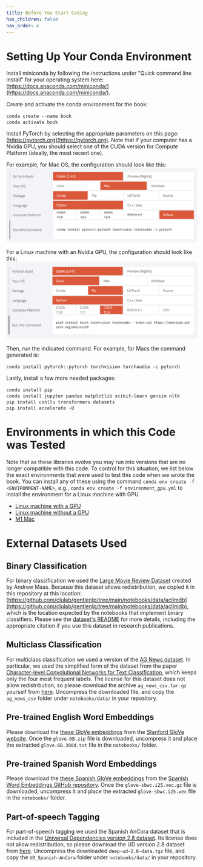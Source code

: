 ```yaml
---
title: Before You Start Coding
has_children: false
nav_order: 4
---
```


# Setting Up Your Conda Environment


Install miniconda by following the instructions under "Quick command line install" for your operating system here: [https://docs.anaconda.com/miniconda/](https://docs.anaconda.com/miniconda/). 

Create and activate the conda environment for the book:
```
conda create --name book
conda activate book
```

Install PyTorch by selecting the appropriate parameters on this page: [https://pytorch.org](https://pytorch.org). Note that if your computer has a Nvidia GPU, you should select one of the CUDA version for Compute Platform (ideally, the most recent one). 

For example, for Mac OS, the configuration should look like this:
<img src="images/pytorch-macos.png">

For a Linux machine with an Nvidia GPU, the configuration should look like this:
<img src="images/pytorch-linux.png">

Then, run the indicated command. For example, for Macs the command generated is:

```
conda install pytorch::pytorch torchvision torchaudio -c pytorch
```

Lastly, install a few more needed packages:
```
conda install pip
conda install jupyter pandas matplotlib scikit-learn gensim nltk
pip install conllu transformers datasets
pip install accelerate -U
```

# Environments in which this Code was Tested

Note that as these libraries evolve you may run into versions that are no longer compatible with this code. To control for this situation, we list below the exact environments that were used to test this code when we wrote the book. You can install any of these using the command `conda env create -f <ENVIRONMENT-NAME>`, e.g., `conda env create -f environment_gpu.yml` to install the environment for a Linux machine with GPU.

- [Linux machine with a GPU](https://github.com/clulab/gentlenlp/blob/main/notebooks/environment_gpu.yml)
- [Linux machine without a GPU](https://github.com/clulab/gentlenlp/blob/main/notebooks/environment_cpu.yml)
- [M1 Mac](https://github.com/clulab/gentlenlp/blob/main/notebooks/environment_mac.yml)

# External Datasets Used 

## Binary Classification

For binary classification we used the [Large Movie Review Dataset](https://ai.stanford.edu/~amaas/data/sentiment/) created by Andrew Maas. Because this dataset allows redistribution, we copied it in this repository at this location: [https://github.com/clulab/gentlenlp/tree/main/notebooks/data/aclImdb](https://github.com/clulab/gentlenlp/tree/main/notebooks/data/aclImdb), which is the location expected by the notebooks that implement binary classifiers. Please see the [dataset's README](https://github.com/clulab/gentlenlp/blob/main/notebooks/data/aclImdb/README) for more details, including the appropriate citation if you use this dataset in research publications. 

## Multiclass Classification

For multiclass classification we used a version of the [AG News dataset](http://groups.di.unipi.it/~gulli/AG_corpus_of_news_articles.html). In particular, we used the simplified form of the dataset from the paper [Character-level Convolutional Networks for Text Classification](https://proceedings.neurips.cc/paper/2015/file/250cf8b51c773f3f8dc8b4be867a9a02-Paper.pdf), which keeps only the four most frequent labels. The license for this dataset does not allow redistribution, so please download the archive `ag_news_csv.tar.gz` yourself from [here](https://drive.google.com/drive/u/0/folders/0Bz8a_Dbh9Qhbfll6bVpmNUtUcFdjYmF2SEpmZUZUcVNiMUw1TWN6RDV3a0JHT3kxLVhVR2M?resourcekey=0-TLwzfR2O-D2aPitmn5o9VQ). Uncompress the downloaded file, and copy the `ag_news_csv` folder under `notebooks/data/` in your repository.

## Pre-trained English Word Embeddings

Please download the [these GloVe embeddings](https://nlp.stanford.edu/data/glove.6B.zip) from the [Stanford GloVe website](https://nlp.stanford.edu/projects/glove/). Once the `glove.6B.zip` file is downloaded, uncompress it and place the extracted `glove.6B.300d.txt` file in the `notebooks/` folder.

## Pre-trained Spanish Word Embeddings

Please download the [these Spanish GloVe embeddings](http://dcc.uchile.cl/~jperez/word-embeddings/glove-sbwc.i25.vec.gz) from the [Spanish Word Embeddings GitHub repository](https://github.com/dccuchile/spanish-word-embeddings). Once the `glove-sbwc.i25.vec.gz` file is downloaded, uncompress it and place the extracted `glove-sbwc.i25.vec` file in the `notebooks/` folder.

## Part-of-speech Tagging

For part-of-speech tagging we used the Spanish AnCora dataset that is included in the 
[Universal Dependencies version 2.8 dataset](https://lindat.mff.cuni.cz/repository/xmlui/bitstream/handle/11234/1-3720/deep-ud-2.8-data.tgz?sequence=1&isAllowed=y). Its license does not allow redistribution, so please download the UD version 2.8 dataset from [here](https://lindat.mff.cuni.cz/repository/xmlui/bitstream/handle/11234/1-3720/deep-ud-2.8-data.tgz?sequence=1&isAllowed=y). Uncompress the downloaded `deep-ud-2.8-data.tgz` file, and copy the `UD_Spanish-AnCora` folder under `notebooks/data/` in your repository.








